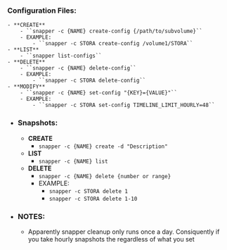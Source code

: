 ### Configuration Files:
	- **CREATE**
		- ``snapper -c {NAME} create-config {/path/to/subvolume}``
		- EXAMPLE:
			- ``snapper -c STORA create-config /volume1/STORA``
	- **LIST**
		- ``snapper list-configs``
	- **DELETE**
		- ``snapper -c {NAME} delete-config``
		- EXAMPLE:
			- ``snapper -c STORA delete-config``
	- **MODIFY**
		- ``snapper -c {NAME} set-config "{KEY}={VALUE}"``
		- EXAMPLE:
			- ``snapper -c STORA set-config TIMELINE_LIMIT_HOURLY=48``
- ### Snapshots:
	- **CREATE**
		- ``snapper -c {NAME} create -d "Description"``
	- **LIST**
		- ``snapper -c {NAME} list``
	- **DELETE**
		- ``snapper -c {NAME} delete {number or range}``
		- EXAMPLE:
			- ``snapper -c STORA delete 1``
			- ``snapper -c STORA delete 1-10``
- ### NOTES:
	- Apparently snapper cleanup only runs once a day.  Consiquently if you take hourly snapshots the regardless of what you set